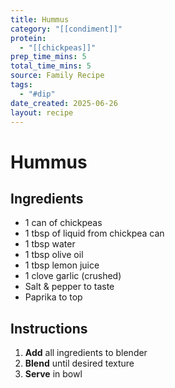 ```yaml
---
title: Hummus
category: "[[condiment]]"
protein:
  - "[[chickpeas]]"
prep_time_mins: 5
total_time_mins: 5
source: Family Recipe
tags:
  - "#dip"
date_created: 2025-06-26
layout: recipe
---
```


# Hummus

## Ingredients

- 1 can of chickpeas
- 1 tbsp of liquid from chickpea can
- 1 tbsp water
- 1 tbsp olive oil
- 1 tbsp lemon juice
- 1 clove garlic (crushed)
- Salt & pepper to taste
- Paprika to top

## Instructions

1. **Add** all ingredients to blender
2. **Blend** until desired texture
3. **Serve** in bowl
